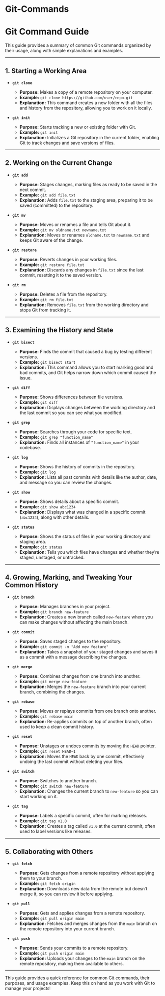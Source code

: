 # Git-Commands

# Git Command Guide

This guide provides a summary of common Git commands organized by their usage, along with simple explanations and examples.

---

## 1. Starting a Working Area

- **`git clone`**  
  - **Purpose:** Makes a copy of a remote repository on your computer.
  - **Example:** `git clone https://github.com/user/repo.git`
  - **Explanation:** This command creates a new folder with all the files and history from the repository, allowing you to work on it locally.

- **`git init`**  
  - **Purpose:** Starts tracking a new or existing folder with Git.
  - **Example:** `git init`
  - **Explanation:** Initializes a Git repository in the current folder, enabling Git to track changes and save versions of files.

---

## 2. Working on the Current Change

- **`git add`**  
  - **Purpose:** Stages changes, marking files as ready to be saved in the next commit.
  - **Example:** `git add file.txt`
  - **Explanation:** Adds `file.txt` to the staging area, preparing it to be saved (committed) to the repository.

- **`git mv`**  
  - **Purpose:** Moves or renames a file and tells Git about it.
  - **Example:** `git mv oldname.txt newname.txt`
  - **Explanation:** Moves or renames `oldname.txt` to `newname.txt` and keeps Git aware of the change.

- **`git restore`**  
  - **Purpose:** Reverts changes in your working files.
  - **Example:** `git restore file.txt`
  - **Explanation:** Discards any changes in `file.txt` since the last commit, resetting it to the saved version.

- **`git rm`**  
  - **Purpose:** Deletes a file from the repository.
  - **Example:** `git rm file.txt`
  - **Explanation:** Removes `file.txt` from the working directory and stops Git from tracking it.

---

## 3. Examining the History and State

- **`git bisect`**  
  - **Purpose:** Finds the commit that caused a bug by testing different versions.
  - **Example:** `git bisect start`
  - **Explanation:** This command allows you to start marking good and bad commits, and Git helps narrow down which commit caused the issue.

- **`git diff`**  
  - **Purpose:** Shows differences between file versions.
  - **Example:** `git diff`
  - **Explanation:** Displays changes between the working directory and the last commit so you can see what you modified.

- **`git grep`**  
  - **Purpose:** Searches through your code for specific text.
  - **Example:** `git grep "function_name"`
  - **Explanation:** Finds all instances of `"function_name"` in your codebase.

- **`git log`**  
  - **Purpose:** Shows the history of commits in the repository.
  - **Example:** `git log`
  - **Explanation:** Lists all past commits with details like the author, date, and message so you can review the changes.

- **`git show`**  
  - **Purpose:** Shows details about a specific commit.
  - **Example:** `git show abc1234`
  - **Explanation:** Displays what was changed in a specific commit (`abc1234`), along with other details.

- **`git status`**  
  - **Purpose:** Shows the status of files in your working directory and staging area.
  - **Example:** `git status`
  - **Explanation:** Tells you which files have changes and whether they’re staged, unstaged, or untracked.

---

## 4. Growing, Marking, and Tweaking Your Common History

- **`git branch`**  
  - **Purpose:** Manages branches in your project.
  - **Example:** `git branch new-feature`
  - **Explanation:** Creates a new branch called `new-feature` where you can make changes without affecting the main branch.

- **`git commit`**  
  - **Purpose:** Saves staged changes to the repository.
  - **Example:** `git commit -m "Add new feature"`
  - **Explanation:** Takes a snapshot of your staged changes and saves it as a commit with a message describing the changes.

- **`git merge`**  
  - **Purpose:** Combines changes from one branch into another.
  - **Example:** `git merge new-feature`
  - **Explanation:** Merges the `new-feature` branch into your current branch, combining the changes.

- **`git rebase`**  
  - **Purpose:** Moves or replays commits from one branch onto another.
  - **Example:** `git rebase main`
  - **Explanation:** Re-applies commits on top of another branch, often used to keep a clean commit history.

- **`git reset`**  
  - **Purpose:** Unstages or undoes commits by moving the `HEAD` pointer.
  - **Example:** `git reset HEAD~1`
  - **Explanation:** Moves the `HEAD` back by one commit, effectively undoing the last commit without deleting your files.

- **`git switch`**  
  - **Purpose:** Switches to another branch.
  - **Example:** `git switch new-feature`
  - **Explanation:** Changes the current branch to `new-feature` so you can start working on it.

- **`git tag`**  
  - **Purpose:** Labels a specific commit, often for marking releases.
  - **Example:** `git tag v1.0`
  - **Explanation:** Creates a tag called `v1.0` at the current commit, often used to label versions like releases.

---

## 5. Collaborating with Others

- **`git fetch`**  
  - **Purpose:** Gets changes from a remote repository without applying them to your branch.
  - **Example:** `git fetch origin`
  - **Explanation:** Downloads new data from the remote but doesn’t merge it, so you can review it before applying.

- **`git pull`**  
  - **Purpose:** Gets and applies changes from a remote repository.
  - **Example:** `git pull origin main`
  - **Explanation:** Fetches and merges changes from the `main` branch on the remote repository into your current branch.

- **`git push`**  
  - **Purpose:** Sends your commits to a remote repository.
  - **Example:** `git push origin main`
  - **Explanation:** Uploads your changes to the `main` branch on the remote repository, making them available to others.

---

This guide provides a quick reference for common Git commands, their purposes, and usage examples. Keep this on hand as you work with Git to manage your projects!
